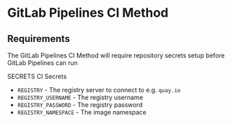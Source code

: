# GitLab Pipelines CI Method

## Requirements

The GitLab Pipelines CI Method will require repository secrets setup before GitLab Pipelines can run

SECRETS
CI Secrets

- `REGISTRY` - The registry server to connect to e.g. `quay.io`
- `REGISTRY_USERNAME` - The registry username
- `REGISTRY_PASSWORD` - The registry password
- `REGISTRY_NAMESPACE` - The image namespace
